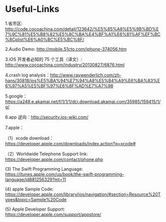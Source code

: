 Useful-Links
=============

1.省市区: http://code.cocoachina.com/detail/123642/%E5%85%A8%E5%9B%BD%E7%9C%81%E5%B8%82%E5%8C%BA%E4%BF%A1%E6%81%AF%EF%BC%8Cplist%E6%A0%BC%E5%BC%8F/

2.Audio Demo: http://mobile.51cto.com/iphone-374056.htm

3.iOS 开发者必知的 75 个工具（译文）: http://www.cocoachina.com/industry/20130827/6876.html

4.crash log analysis：http://www.raywenderlich.com/zh-hans/30818/ios%E5%BA%94%E7%94%A8%E5%B4%A9%E6%BA%83%E6%97%A5%E5%BF%97%E6%8F%AD%E7%A7%98

5.google： https://a248.e.akamai.net/f/1/1/1/dci.download.akamai.com/35985/159415/1/g/

6.app 逆向：http://security.ios-wiki.com/

7.apple：

（1）xcode download：https://developer.apple.com/downloads/index.action?q=xcode#

（2）Worldwide Telephone Support link: https://developer.apple.com/contact/phone.php

 (3) The Swift Programming Language: https://itunes.apple.com/us/book/the-swift-programming-language/id881256329?mt=11
 
 (4) apple Sample Code: https://developer.apple.com/library/ios/navigation/#section=Resource%20Types&topic=Sample%20Code
 
 (5) Apple Developer Support: https://developer.apple.com/support/appstore/
